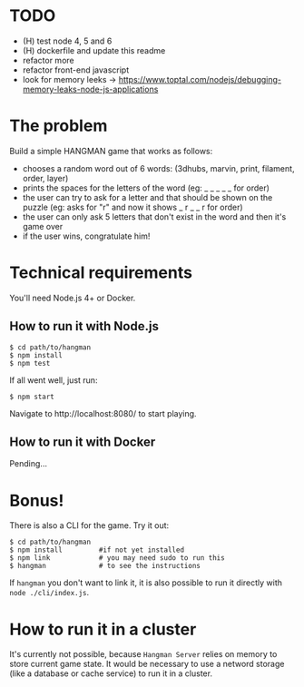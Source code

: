 # TODO
- (H) test node 4, 5 and 6
- (H) dockerfile and update this readme
- refactor more
- refactor front-end javascript
- look for memory leeks -> https://www.toptal.com/nodejs/debugging-memory-leaks-node-js-applications

# The problem

Build a simple HANGMAN game that works as follows:
- chooses a random word out of 6 words: (3dhubs, marvin, print, filament, order, layer)
- prints the spaces for the letters of the word (eg: ​_ _ _​ _ _ for order)
- the user can try to ask for a letter and that should be shown on the puzzle (eg: asks for "r" and now it shows ​_ r _​ _ r for order)
- the user can only ask 5 letters that don't exist in the word and then it's game over
- if the user wins, congratulate him!

# Technical requirements

You'll need Node.js 4+ or Docker.

## How to run it with Node.js

```
$ cd path/to/hangman
$ npm install
$ npm test
```

If all went well, just run:

```
$ npm start
```

Navigate to http://localhost:8080/ to start playing.

## How to run it with Docker

Pending...

# Bonus!

There is also a CLI for the game. Try it out:

```
$ cd path/to/hangman
$ npm install         #if not yet installed
$ npm link            # you may need sudo to run this
$ hangman             # to see the instructions
```

If `hangman` you don't want to link it, it is also possible to run it directly with `node ./cli/index.js`.

# How to run it in a cluster

It's currently not possible, because `Hangman Server` relies on memory to store current game state.
It would be necessary to use a netword storage (like a database or cache service) to run it in a cluster.

